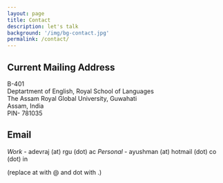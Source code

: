 ```yaml
---
layout: page
title: Contact 
description: let's talk
background: '/img/bg-contact.jpg'
permalink: /contact/
---
```


## Current Mailing Address 

B-401\
Deptartment of English, Royal School of Languages\
The Assam Royal Global University, Guwahati\
Assam, India\
PIN- 781035

## Email

*Work* - adevraj (at) rgu (dot) ac 
*Personal* - ayushman (at) hotmail (dot) co (dot) in

  
(replace at with @ and dot with .)
